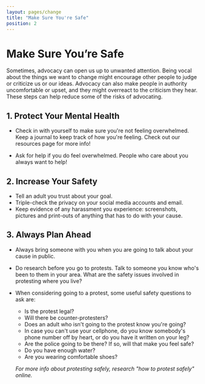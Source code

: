 ```yaml
---
layout: pages/change
title: "Make Sure You're Safe"
position: 2
---
```


# Make Sure You’re Safe

Sometimes, advocacy can open us up to unwanted attention. Being vocal about the things we want to change might encourage other people to judge or criticize us or our ideas. Advocacy can also make people in authority uncomfortable or upset, and they might overreact to the criticism they hear. These steps can help reduce some of the risks of advocating.

## 1. Protect Your Mental Health

- Check in with yourself to make sure you're not feeling overwhelmed. Keep a journal to keep track of how you're feeling. Check out our resources page for more info!

- Ask for help if you do feel overwhelmed. People who care about you always want to help!


## 2. Increase Your Safety

- Tell an adult you trust about your goal.
- Triple-check the privacy on your social media accounts and email.
- Keep evidence of any harassment you experience:  screenshots, pictures and print-outs of anything that has to do with your cause.

## 3. Always Plan Ahead

- Always bring someone with you when you are going to talk about your cause in public.
- Do research before you go to protests. Talk to someone you know who's been to them in your area. What are the safety issues involved in protesting where you live?
- When considering going to a protest, some useful safety questions to ask are:
  * Is the protest legal?
  * Will there be counter-protesters?
  * Does an adult who isn't going to the protest know you're going?
  * In case you can't use your cellphone, do you know somebody's phone number off by heart, or do you have it written on your     leg?
  * Are the police going to be there? If so, will that make you feel safe? 
  * Do you have enough water?
  * Are you wearing comfortable shoes? 
  
  _For more info about protesting safely, research "how to protest safely" online._


<!-- Side bubble:

REMEMBER

Your safety is the most important thing in any situation. If you feel scared, exit the situation and alert an adult as soon as possible. -->
